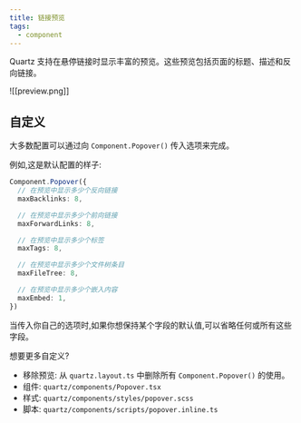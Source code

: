 ```yaml
---
title: 链接预览
tags:
  - component
---
```


Quartz 支持在悬停链接时显示丰富的预览。这些预览包括页面的标题、描述和反向链接。

![[preview.png]]

## 自定义

大多数配置可以通过向 `Component.Popover()` 传入选项来完成。

例如,这是默认配置的样子:

```typescript title="quartz.layout.ts"
Component.Popover({
  // 在预览中显示多少个反向链接
  maxBacklinks: 8,

  // 在预览中显示多少个前向链接
  maxForwardLinks: 8,

  // 在预览中显示多少个标签
  maxTags: 8,

  // 在预览中显示多少个文件树条目
  maxFileTree: 8,

  // 在预览中显示多少个嵌入内容
  maxEmbed: 1,
})
```

当传入你自己的选项时,如果你想保持某个字段的默认值,可以省略任何或所有这些字段。

想要更多自定义?

- 移除预览: 从 `quartz.layout.ts` 中删除所有 `Component.Popover()` 的使用。
- 组件: `quartz/components/Popover.tsx`
- 样式: `quartz/components/styles/popover.scss`
- 脚本: `quartz/components/scripts/popover.inline.ts` 